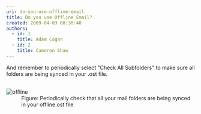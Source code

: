 ```yaml
---
uri: do-you-use-offline-email
title: Do you use Offline Email?
created: 2009-04-03 08:30:40
authors:
  - id: 1
    title: Adam Cogan
  - id: 2
    title: Cameron Shaw
---
```





<span class='intro'> ​​And remember to periodically select &quot;Check All Subfolders&quot; to make sure all folders are being synced in your .ost file.<br>
<br>
 </span>

<dl class="image"><dt><img src="/PublishingImages/offline.JPG" alt="offline" /></dt><dd>Figure&#58; Periodically check that all your mail folders are being synced in your offline.ost file </dd> </dl>


